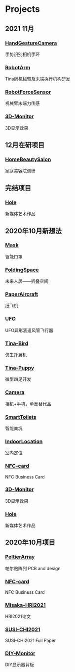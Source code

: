# Projects

## 2021 11月

### [HandGestureCamera](https://github.com/TingliangZhang/HandGestureCamera)

手势识别相机手环

### [RobotArm](https://github.com/TingliangZhang/RobotArm)

Tina牌机械臂及末端执行机构研发

### [RobotForceSensor](https://github.com/TingliangZhang/RobotForceSensor)

机械臂末端力传感

### [3D-Monitor](https://github.com/TingliangZhang/3D-Monitor)

3D显示效果



## 12月在研项目

### [HomeBeautySalon](https://github.com/TingliangZhang/HomeBeautySalon)

家庭美容院调研

## 完结项目

### [Hole](https://github.com/TingliangZhang/Hole)

新媒体艺术作品

## 2020年10月新想法

### [Mask](https://github.com/TingliangZhang/Mask)

智能口罩

### [FoldingSpace](https://github.com/TingliangZhang/FoldingSpace)

未来人居——折叠空间

### [PaperAircraft](https://github.com/TingliangZhang/PaperAircraft)

纸飞机

### [UFO](https://github.com/TingliangZhang/UFO)

UFO异形涵道风管飞行器

### [Tina-Bird](https://github.com/TingliangZhang/Tina-Bird)

仿生扑翼机

### [Tina-Puppy](https://github.com/TingliangZhang/Tina-Puppy)

微型四足开发

### [Camera](https://github.com/TingliangZhang/Camera)

相机+手机，单反替代品

### [SmartToilets](https://github.com/TingliangZhang/SmartToilets)

智能粪坑

### [IndoorLocation](https://github.com/TingliangZhang/IndoorLocation)

室内定位

### [NFC-card](https://github.com/TingliangZhang/NFC-card)

NFC Business Card

### [3D-Monitor](https://github.com/TingliangZhang/3D-Monitor)

3D显示效果

### [Hole](https://github.com/TingliangZhang/Hole)

新媒体艺术作品

## 2020年10月项目

### [PeltierArray](https://github.com/TingliangZhang/PeltierArray)

帕尔贴阵列 PCB and design

### [NFC-card](https://github.com/TingliangZhang/NFC-card)

NFC Business Card

### [Misaka-HRI2021](https://github.com/TingliangZhang/Misaka-HRI2021)

HRI2021论文

### [SUSI-CHI2021](https://github.com/TingliangZhang/SUSI-CHI2021)

SUSI-CHI2021 Full Paper

### [DIY-Monitor](https://github.com/TingliangZhang/DIY-Monitor)

DIY显示器背板
